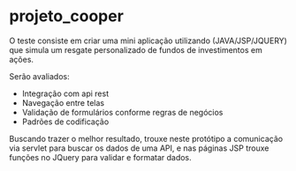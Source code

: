 # projeto_cooper

O teste consiste em criar uma mini aplicação utilizando (JAVA/JSP/JQUERY) que simula um resgate personalizado de fundos de investimentos em ações.

Serão avaliados:

- Integração com api rest
- Navegação entre telas
- Validação de formulários conforme regras de negócios
- Padrões de codificação

Buscando trazer o melhor resultado, trouxe neste protótipo a comunicação via servlet para buscar os dados de uma API, e nas páginas JSP trouxe funções no JQuery para validar e formatar dados. 
